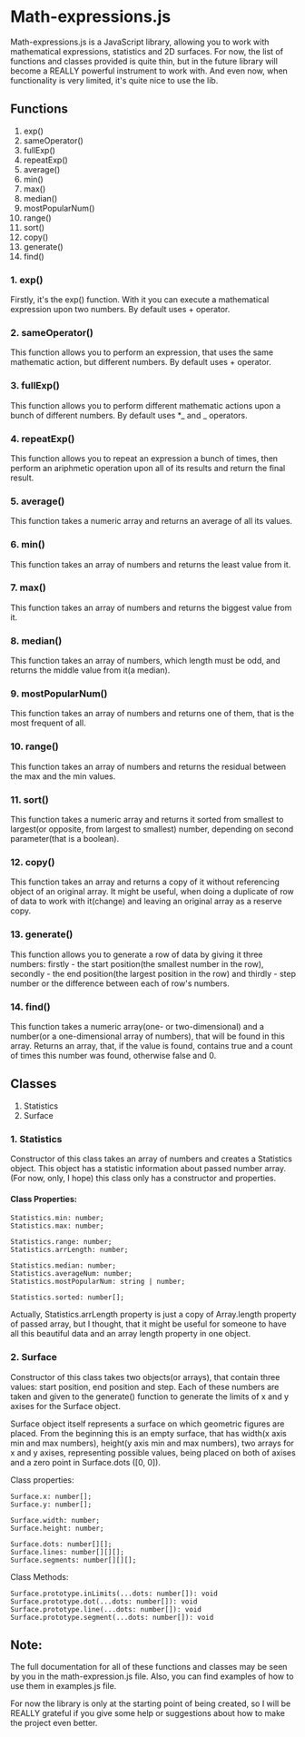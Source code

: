 # Math-expressions.js

Math-expressions.js is a JavaScript library, allowing you to work with mathematical expressions, statistics and 2D surfaces.
For now, the list of functions and classes provided is quite thin, but in the future library will become a REALLY powerful instrument to work with. And even now, when functionality is very limited, it's quite nice to use the lib.

## Functions

1. exp()
2. sameOperator()
3. fullExp()
4. repeatExp()
5. average()
6. min()
7. max()
8. median()
9. mostPopularNum()
10. range()
11. sort()
12. copy()
13. generate()
14. find()

### 1. exp()

Firstly, it's the exp() function. With it you can execute a mathematical expression upon two numbers.
By default uses + operator.

### 2. sameOperator()

This function allows you to perform an expression, that uses the same mathematic action, but different numbers.
By default uses + operator.

### 3. fullExp()

This function allows you to perform different mathematic actions upon a bunch of different numbers.
By default uses \*_ and _ operators.

### 4. repeatExp()

This function allows you to repeat an expression a bunch of times, then perform an ariphmetic
operation upon all of its results and return the final result.

### 5. average()

This function takes a numeric array and returns an average of all its values.

### 6. min()

This function takes an array of numbers and returns the least value from it.

### 7. max()

This function takes an array of numbers and returns the biggest value from it.

### 8. median()

This function takes an array of numbers, which length must be odd, and returns the middle value from it(a median).

### 9. mostPopularNum()

This function takes an array of numbers and returns one of them, that is the most frequent of all.

### 10. range()

This function takes an array of numbers and returns the residual between the max and the min values.

### 11. sort()

This function takes a numeric array and returns it sorted from smallest to largest(or opposite, from largest to smallest) number, depending on second parameter(that is a boolean).

### 12. copy()

This function takes an array and returns a copy of it without referencing object of an original array. It might be useful, when doing a duplicate of row of data to work with it(change) and leaving an original array as a reserve copy.

### 13. generate()

This function allows you to generate a row of data by giving it three numbers: firstly - the start position(the smallest number in the row), secondly - the end position(the largest position in the row) and thirdly - step number or the difference between each of row's numbers.

### 14. find()

 This function takes a numeric array(one- or two-dimensional) and a number(or a one-dimensional array of numbers), that will be found in this array. Returns an array, that, if the value is found, contains true and a count of times this number was found, otherwise false and 0.


## Classes

1. Statistics
2. Surface

### 1. Statistics

Constructor of this class takes an array of numbers and creates a Statistics object.
This object has a statistic information about passed number array.
(For now, only, I hope) this class only has a constructor and properties.

#### Class Properties:

    Statistics.min: number;
    Statistics.max: number;

    Statistics.range: number;
    Statistics.arrLength: number;

    Statistics.median: number;
    Statistics.averageNum: number;
    Statistics.mostPopularNum: string | number;

    Statistics.sorted: number[];

Actually, Statistics.arrLength property is just a copy of Array.length property of passed array, but I thought, that it might be useful for someone to have all this beautiful data and an array length property in one object.

### 2. Surface

Constructor of this class takes two objects(or arrays), that contain three values: start position, end position and step. Each of these numbers are taken and given to the generate() function to generate the limits of x and y axises for the Surface object.

Surface object itself represents a surface on which geometric figures are placed.
From the beginning this is an empty surface, that has width(x axis min and max numbers), height(y axis min and max numbers), two arrays for x and y axises, representing possible values, being placed on both of axises and a zero point in Surface.dots ([0, 0]).

Class properties:
    
    Surface.x: number[];
    Surface.y: number[];

    Surface.width: number;
    Surface.height: number;

    Surface.dots: number[][];
    Surface.lines: number[][][];
    Surface.segments: number[][][];

Class Methods:

    Surface.prototype.inLimits(...dots: number[]): void
    Surface.prototype.dot(...dots: number[]): void
    Surface.prototype.line(...dots: number[]): void
    Surface.prototype.segment(...dots: number[]): void




## Note:

The full documentation for all of these functions and classes may be seen by you in the math-expression.js file.
Also, you can find examples of how to use them in examples.js file.

For now the library is only at the starting point of being created, so I will be REALLY grateful if you give some help or suggestions about how to make the project even better.
